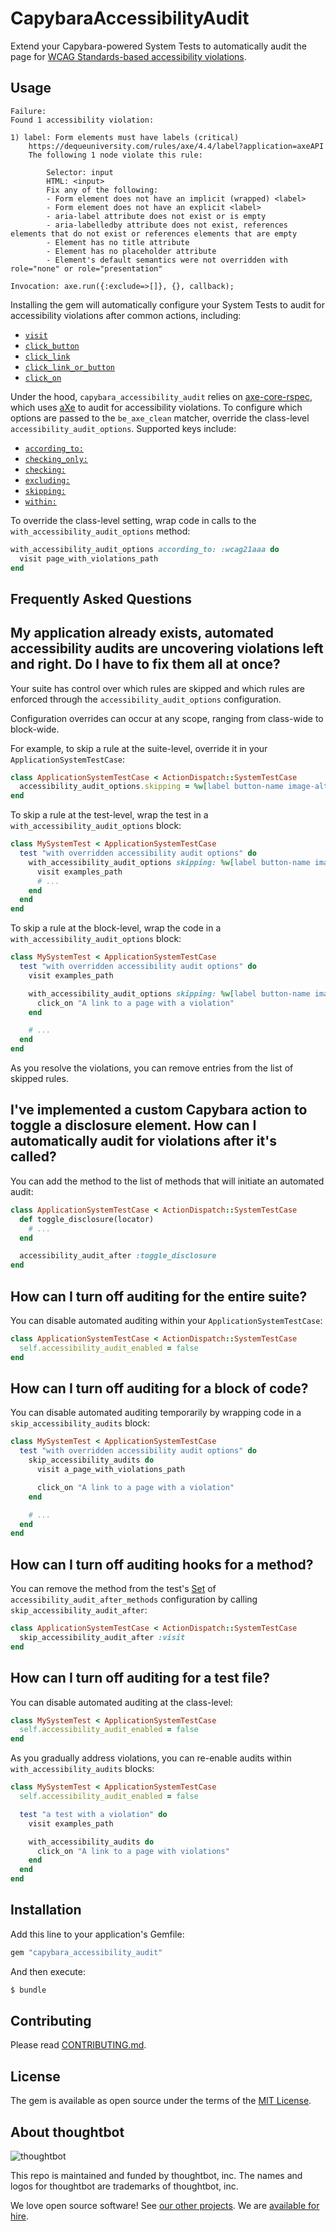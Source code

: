 # CapybaraAccessibilityAudit

Extend your Capybara-powered System Tests to automatically audit the page for
[WCAG Standards-based accessibility violations](https://www.w3.org/WAI/standards-guidelines/wcag/).

## Usage

```
Failure:
Found 1 accessibility violation:

1) label: Form elements must have labels (critical)
    https://dequeuniversity.com/rules/axe/4.4/label?application=axeAPI
    The following 1 node violate this rule:

        Selector: input
        HTML: <input>
        Fix any of the following:
        - Form element does not have an implicit (wrapped) <label>
        - Form element does not have an explicit <label>
        - aria-label attribute does not exist or is empty
        - aria-labelledby attribute does not exist, references elements that do not exist or references elements that are empty
        - Element has no title attribute
        - Element has no placeholder attribute
        - Element's default semantics were not overridden with role="none" or role="presentation"

Invocation: axe.run({:exclude=>[]}, {}, callback);
```

Installing the gem will automatically configure your System Tests to audit for
accessibility violations after common actions, including:

* [`visit`](https://rubydoc.info/github/teamcapybara/capybara/master/Capybara/Session:visit)
* [`click_button`](https://rubydoc.info/github/teamcapybara/capybara/master/Capybara/Node/Actions#click_button-instance_method)
* [`click_link`](https://rubydoc.info/github/teamcapybara/capybara/master/Capybara/Node/Actions#click_link-instance_method)
* [`click_link_or_button`](https://rubydoc.info/github/teamcapybara/capybara/master/Capybara/Node/Actions#click_link_or_button-instance_method)
* [`click_on`](https://rubydoc.info/github/teamcapybara/capybara/master/Capybara/Node/Actions:click_on)

Under the hood, `capybara_accessibility_audit` relies on [axe-core-rspec][], which uses [aXe][]
to audit for accessibility violations. To configure which options are passed to
the `be_axe_clean` matcher, override the class-level
`accessibility_audit_options`. Supported keys include:

* [`according_to:`](https://github.com/dequelabs/axe-core-gems/blob/develop/packages/axe-core-rspec/README.md#according_to---accessibility-standard-tag-clause)
* [`checking_only:`](https://github.com/dequelabs/axe-core-gems/blob/develop/packages/axe-core-rspec/README.md#checking_only---exclusive-rules-clause)
* [`checking:`](https://github.com/dequelabs/axe-core-gems/blob/develop/packages/axe-core-rspec/README.md#checking---checking-rules-clause)
* [`excluding:`](https://github.com/dequelabs/axe-core-gems/blob/develop/packages/axe-core-rspec/README.md#excluding---exclusion-clause)
* [`skipping:`](https://github.com/dequelabs/axe-core-gems/blob/develop/packages/axe-core-rspec/README.md#skipping---skipping-rules-clause)
* [`within:`](https://github.com/dequelabs/axe-core-gems/blob/develop/packages/axe-core-rspec/README.md#within---inclusion-clause)

To override the class-level setting, wrap code in calls to the
`with_accessibility_audit_options` method:

```ruby
with_accessibility_audit_options according_to: :wcag21aaa do
  visit page_with_violations_path
end
```

[aXe]: https://www.deque.com/axe/
[axe-core-rspec]: https://github.com/dequelabs/axe-core-gems/blob/develop/packages/axe-core-rspec/README.md#matcher

## Frequently Asked Questions

My application already exists, automated accessibility audits are uncovering violations left and right. Do I have to fix them all at once?
---

Your suite has control over which rules are skipped and which rules are
enforced through the `accessibility_audit_options` configuration.

Configuration overrides can occur at any scope, ranging from class-wide to
block-wide.

For example, to skip a rule at the suite-level, override it in your
`ApplicationSystemTestCase`:

```ruby
class ApplicationSystemTestCase < ActionDispatch::SystemTestCase
  accessibility_audit_options.skipping = %w[label button-name image-alt]
end
```

To skip a rule at the test-level, wrap the test in a
`with_accessibility_audit_options` block:

```ruby
class MySystemTest < ApplicationSystemTestCase
  test "with overridden accessibility audit options" do
    with_accessibility_audit_options skipping: %w[label button-name image-alt] do
      visit examples_path
      # ...
    end
  end
end
```

To skip a rule at the block-level, wrap the code in a
`with_accessibility_audit_options` block:

```ruby
class MySystemTest < ApplicationSystemTestCase
  test "with overridden accessibility audit options" do
    visit examples_path

    with_accessibility_audit_options skipping: %w[label button-name image-alt] do
      click_on "A link to a page with a violation"
    end

    # ...
  end
end
```

As you resolve the violations, you can remove entries from the list of skipped
rules.

I've implemented a custom Capybara action to toggle a disclosure element. How can I automatically audit for violations after it's called?
---

You can add the method to the list of methods that will initiate an automated
audit:

```ruby
class ApplicationSystemTestCase < ActionDispatch::SystemTestCase
  def toggle_disclosure(locator)
    # ...
  end

  accessibility_audit_after :toggle_disclosure
end
```

How can I turn off auditing for the entire suite?
---

You can disable automated auditing within your `ApplicationSystemTestCase`:

```ruby
class ApplicationSystemTestCase < ActionDispatch::SystemTestCase
  self.accessibility_audit_enabled = false
end
```

How can I turn off auditing for a block of code?
---

You can disable automated auditing temporarily by wrapping code in a
`skip_accessibility_audits` block:

```ruby
class MySystemTest < ApplicationSystemTestCase
  test "with overridden accessibility audit options" do
    skip_accessibility_audits do
      visit a_page_with_violations_path

      click_on "A link to a page with a violation"
    end

    # ...
  end
end
```

How can I turn off auditing hooks for a method?
---

You can remove the method from the test's [Set][] of
`accessibility_audit_after_methods` configuration by calling
`skip_accessibility_audit_after`:

```ruby
class ApplicationSystemTestCase < ActionDispatch::SystemTestCase
  skip_accessibility_audit_after :visit
end
```

[Set]: https://ruby-doc.org/stdlib-3.0.1/libdoc/set/rdoc/Set.html

How can I turn off auditing for a test file?
---

You can disable automated auditing at the class-level:

```ruby
class MySystemTest < ApplicationSystemTestCase
  self.accessibility_audit_enabled = false
end
```

As you gradually address violations, you can re-enable audits within
`with_accessibility_audits` blocks:

```ruby
class MySystemTest < ApplicationSystemTestCase
  self.accessibility_audit_enabled = false

  test "a test with a violation" do
    visit examples_path

    with_accessibility_audits do
      click_on "A link to a page with violations"
    end
  end
end
```

## Installation
Add this line to your application's Gemfile:

```ruby
gem "capybara_accessibility_audit"
```

And then execute:
```bash
$ bundle
```

## Contributing

Please read [CONTRIBUTING.md](./CONTRIBUTING.md).

## License
The gem is available as open source under the terms of the [MIT License](https://opensource.org/licenses/MIT).

<!-- START /templates/footer.md -->
## About thoughtbot

![thoughtbot](https://thoughtbot.com/thoughtbot-logo-for-readmes.svg)

This repo is maintained and funded by thoughtbot, inc.
The names and logos for thoughtbot are trademarks of thoughtbot, inc.

We love open source software!
See [our other projects][community].
We are [available for hire][hire].

[community]: https://thoughtbot.com/community?utm_source=github
[hire]: https://thoughtbot.com/hire-us?utm_source=github

<!-- END /templates/footer.md -->
